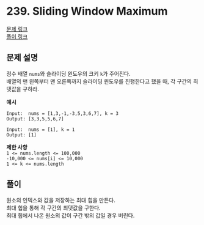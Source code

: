 # 239. Sliding Window Maximum
[문제 링크](https://leetcode.com/problems/sliding-window-maximum/ )  
[풀이 링크](LC239.java )  

## 문제 설명
정수 배열 `nums`와 슬라이딩 윈도우의 크키 `k`가 주어진다.  
배열의 맨 왼쪽부터 맨 오른쪽까지 슬라이딩 윈도우를 진행한다고 했을 때, 각 구간의 최댓값을 구하라.  

**예시**
```
Input:  nums = [1,3,-1,-3,5,3,6,7], k = 3
Output: [3,3,5,5,6,7]

Input:  nums = [1], k = 1
Output: [1]
```

**제한 사항**  
`1 <= nums.length <= 100,000`  
`-10,000 <= nums[i] <= 10,000`  
`1 <= k <= nums.length`  

## 풀이
원소의 인덱스와 값을 저장하는 최대 힙을 만든다.  
최대 힙을 통해 각 구간의 최댓값을 구한다.  
최대 힙에서 나온 원소의 값이 구간 밖의 값일 경우 버린다.  
